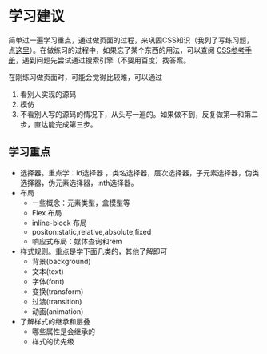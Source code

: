 # 学习建议
简单过一遍学习重点，通过做页面的过程，来巩固CSS知识（我列了写练习题，点[这里](practice)）。在做练习的过程中，如果忘了某个东西的用法，可以查阅 [CSS参考手册](http://css.doyoe.com/)，遇到问题先尝试通过搜索引擎（不要用百度）找答案。

在刚练习做页面时，可能会觉得比较难，可以通过  

1. 看别人实现的源码
1. 模仿
1. 不看别人写的源码的情况下，从头写一遍的。如果做不到，反复做第一和第二步，直达能完成第三步。

## 学习重点
* 选择器。重点学：id选择器 ，类名选择器，层次选择器，子元素选择器，伪类选择器，伪元素选择器，:nth选择器。
* 布局
  * 一些概念：元素类型，盒模型等
  * Flex 布局
  * inline-block 布局
  * positon:static,relative,absolute,fixed
  * 响应式布局：媒体查询和rem
* 样式规则。重点是学下面几类的，其他了解即可
  * 背景(background)
  * 文本(text)
  * 字体(font)
  * 变换(transform)
  * 过渡(transition)
  * 动画(animation)
* 了解样式的继承和层叠
  * 哪些属性是会继承的
  * 样式的优先级
